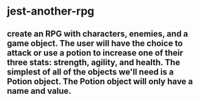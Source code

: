 # jest-another-rpg

## create an RPG with characters, enemies, and a game object. The user will have the choice to attack or use a potion to increase one of their three stats: strength, agility, and health. The simplest of all of the objects we'll need is a Potion object. The Potion object will only have a name and value.
